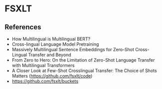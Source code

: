 # FSXLT

## References
- How Multilingual is Multilingual BERT?
- Cross-lingual Language Model Pretraining
- Massively Multilingual Sentence Embeddings for Zero-Shot Cross-Lingual Transfer and Beyond
- From Zero to Hero: On the Limitation of Zero-Shot Language Transfer with Multilingual Transformers
- A Closer Look at Few-Shot Crosslingual Transfer: The Choice of Shots Matters (https://github.com/fsxlt/code)
- https://github.com/fsxlt/buckets